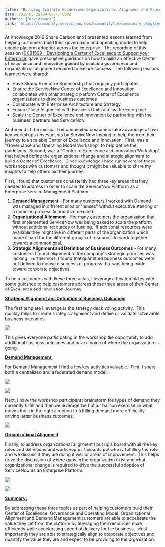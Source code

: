```yaml
---
title: "Building Scalable Guidelines Organizational Alignment and Process to Support ServiceNow as an Enterprise Platform"
date: 2019-06-22T04:07:47.000Z
authors: ["davidkwock"]
link: "https://community.servicenow.com/community?id=community_blog&sys_id=e10b5933db867704fb115583ca961937"
---
```

<p>At Knowledge 2019 Shane Carlson and I presented lessons learned from helping customers build their governance and operating model to help enable platform adoption across the enterprise.  The recording of this session (<a href="https://community.servicenow.com/community?id&#61;community_article&amp;sys_id&#61;7a462b5cdb9d3b0422e0fb243996190f" rel="nofollow">CCB1599 - Developing a Center of Excellence to Support your Enterprise</a>) gave prescriptive guidance on how to build an effective Center of Excellence and Innovation guided by scalable governance and organizational alignment required to ensure success.  The following lessons learned were shared:</p>
<ul><li>Have Strong Executive Sponsorship that regularly participates</li><li>Ensure the ServiceNow Center of Excellence and Innovation collaborates with other strategic platform Center of Excellence organizations to drive business outcomes</li><li>Collaborate with Enterprise Architecture and Strategy</li><li>Ensure Close Alignment with Business Units across the Enterprise</li><li>Scale the Center of Excellence and Innovation by partnering with the business, partners and ServiceNow</li></ul>
<p>At the end of the session I recommended customers take advantage of two key workshops (investments by ServiceNow Inspire) to help them on their journey to a scalable Center of Excellence and Innovation.  First, was a &#34;Governance and Operating Model Workshop&#34; to help define the guidelines.  Second, was a &#34;Center of Excellence and Innovation Workshop&#34; that helped define the organizational change and strategic alignment to build a Center of Excellence.  Since knowledge I have run several of these workshops with customers and thought it might be valuable to share my insights to help others on their journey.</p>
<p>First, I found that customers consistently had three key areas that they needed to address in order to scale the ServiceNow Platform as a Enterprise Service Management Platform.</p>
<ol><li><strong>Demand Management</strong> - For many customers I worked with Demand was managed in different silos or &#34;lenses&#34; without executive steering or a common process to prioritize demand.</li><li><strong>Organizational Alignment</strong> - For many customers the organization that first implemented ServiceNow was being asked to scale the platform without additional resources or funding.  If additional resources were available they might live in different parts of the organization which made it hard for the different groups of resources to work together towards a common goal.</li><li><strong>Strategic Alignment and Definition of Business Outcomes</strong> - For many customers I found alignment to the company&#39;s strategic priorities was lacking.  Furthermore, I found that quantified business outcomes were not defined to measure success or progress that was being made toward corporate objectives.</li></ol>
<p>To help customers with these three areas, I leverage a few templates with some guidance to help customers address these three areas of their Center of Excellence and Innovation Journey.</p>
<p><span style="text-decoration: underline;"><strong>Strategic Alignment and Definition of Business Outcomes</strong></span></p>
<p>The first template I leverage is the strategy deck voting activity.  This quickly helps to create strategic alignment and define or validate achievable business outcomes.</p>
<p><img style="max-width: 100%; max-height: 480px;" src="https://community.servicenow.com/1e572df7db4a7704fb115583ca961923.iix" /></p>
<p>This gives everyone participating in the workshop the opportunity to add additional business outcomes and have a voice of where the organization is going.</p>
<p><span style="text-decoration: underline;"><strong>Demand Management </strong></span></p>
<p>For Demand Management I find a few key activities valuable.  First, I share both a centralized and a federated demand model.</p>
<p><img style="max-width: 100%; max-height: 480px;" src="https://community.servicenow.com/e7a8e533db8a7704fb115583ca961937.iix" /></p>
<p><img style="max-width: 100%; max-height: 480px;" src="https://community.servicenow.com/41d86173db8a7704fb115583ca96190f.iix" /></p>
<p>Next, I have the workshop participants brainstorm the types of demand they currently fulfill and then we leverage the hot air balloon exercise on what moves them in the right direction to fulfilling demand more efficiently driving larger business outcomes.</p>
<p><img style="max-width: 100%; max-height: 480px;" src="https://community.servicenow.com/c62a6977db8a7704fb115583ca9619c1.iix" /></p>
<p><span style="text-decoration: underline;"><strong>Organizational Alignment</strong></span></p>
<p>Finally, to address organizational alignment I put up a board with all the key roles and definitions and workshop participants put who is fulfilling the role and we discuss if they are doing it well or areas of improvement.  This helps drive the discussion of where gaps in the organization exist and what organizational change is required to drive the successful adoption of ServiceNow as an Enterprise Platform.</p>
<p><img style="max-width: 100%; max-height: 480px;" src="https://community.servicenow.com/2b9ca17fdb8a7704fb115583ca961930.iix" /></p>
<p><img style="max-width: 100%; max-height: 480px;" src="https://community.servicenow.com/d3ac257fdb8a7704fb115583ca96195f.iix" /></p>
<p><span style="text-decoration: underline;"><strong>Summary:</strong></span></p>
<p>By addressing these three topics as part of helping customers build their Center of Excellence, Governance and Operating Model, Organizational Alignment and Demand Management customers are able to accelerate the value they get from the platform by leveraging their resources more efficiently while accelerating speed of delivery for the business.  Most importantly they are able to strategically align to corporate objectives and quantify the value they are and expect to be providing to the organization.</p>